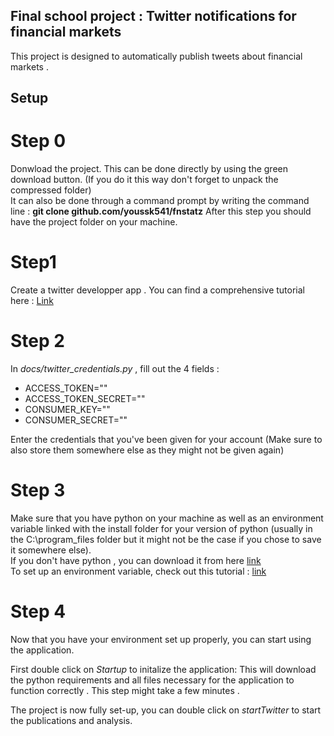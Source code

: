 ## Final school project : Twitter notifications for financial markets 

This project is designed to automatically publish tweets about financial markets . 


## Setup

# Step 0
Donwload the project. This can be done directly by using the green download button. (If you do it this way don't forget to unpack the compressed folder)  
It can also be done through a command prompt by writing the command line : **git clone github.com/youssk541/fnstatz** 
After this step you should have the project folder on your machine.
# Step1

Create a twitter developper app . You can find a comprehensive tutorial here : [Link](https://www.youtube.com/watch?v=2o_qt9cXicM)

# Step 2

In  _docs/twitter_credentials.py_ , fill out the 4 fields : 

- ACCESS_TOKEN=""
- ACCESS_TOKEN_SECRET=""
- CONSUMER_KEY=""
- CONSUMER_SECRET=""

Enter the credentials that you've been given for your account (Make sure to also store them somewhere else as they might not be given again)

# Step 3
Make sure that you have python on your machine as well as an environment variable linked with the install folder for your version of python (usually in the C:\program_files folder but it might not be the case if you chose to save it somewhere else).  
If you don't have python , you can download it from here [link](https://www.python.org/downloads/)  
To set up an environment variable, check out this tutorial : [link](https://www.youtube.com/watch?v=Y2q_b4ugPWk)  
# Step 4
Now that you have your environment set up properly, you can start using the application.

First double click on _Startup_ to initalize the application: This will download the python requirements and all files necessary for the application to function correctly . This step might take a few minutes .

The project is now fully set-up, you can double click on  _startTwitter_ to start the publications and analysis.


